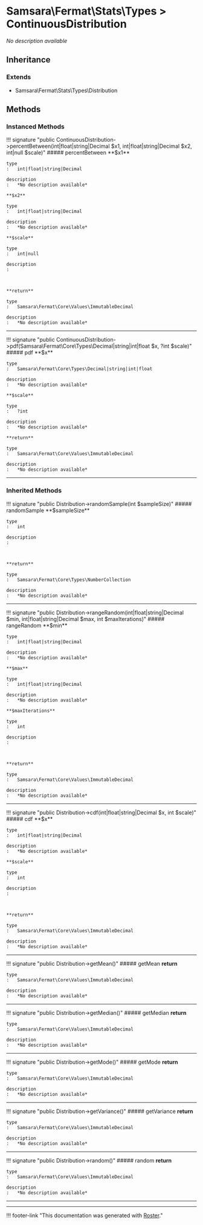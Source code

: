 # Samsara\Fermat\Stats\Types > ContinuousDistribution

*No description available*


## Inheritance


### Extends

- Samsara\Fermat\Stats\Types\Distribution


## Methods


### Instanced Methods

!!! signature "public ContinuousDistribution->percentBetween(int|float|string|Decimal $x1, int|float|string|Decimal $x2, int|null $scale)"
    ##### percentBetween
    **$x1**

    type
    :   int|float|string|Decimal

    description
    :   *No description available*

    **$x2**

    type
    :   int|float|string|Decimal

    description
    :   *No description available*

    **$scale**

    type
    :   int|null

    description
    :   
    
    

    **return**

    type
    :   Samsara\Fermat\Core\Values\ImmutableDecimal

    description
    :   *No description available*
    
---

!!! signature "public ContinuousDistribution->pdf(Samsara\Fermat\Core\Types\Decimal|string|int|float $x, ?int $scale)"
    ##### pdf
    **$x**

    type
    :   Samsara\Fermat\Core\Types\Decimal|string|int|float

    description
    :   *No description available*

    **$scale**

    type
    :   ?int

    description
    :   *No description available*

    **return**

    type
    :   Samsara\Fermat\Core\Values\ImmutableDecimal

    description
    :   *No description available*
    
---



### Inherited Methods

!!! signature "public Distribution->randomSample(int $sampleSize)"
    ##### randomSample
    **$sampleSize**

    type
    :   int

    description
    :   
    
    

    **return**

    type
    :   Samsara\Fermat\Core\Types\NumberCollection

    description
    :   *No description available*
    
---

!!! signature "public Distribution->rangeRandom(int|float|string|Decimal $min, int|float|string|Decimal $max, int $maxIterations)"
    ##### rangeRandom
    **$min**

    type
    :   int|float|string|Decimal

    description
    :   *No description available*

    **$max**

    type
    :   int|float|string|Decimal

    description
    :   *No description available*

    **$maxIterations**

    type
    :   int

    description
    :   
    
    

    **return**

    type
    :   Samsara\Fermat\Core\Values\ImmutableDecimal

    description
    :   *No description available*
    
---

!!! signature "public Distribution->cdf(int|float|string|Decimal $x, int $scale)"
    ##### cdf
    **$x**

    type
    :   int|float|string|Decimal

    description
    :   *No description available*

    **$scale**

    type
    :   int

    description
    :   
    
    

    **return**

    type
    :   Samsara\Fermat\Core\Values\ImmutableDecimal

    description
    :   *No description available*
    
---

!!! signature "public Distribution->getMean()"
    ##### getMean
    **return**

    type
    :   Samsara\Fermat\Core\Values\ImmutableDecimal

    description
    :   *No description available*
    
---

!!! signature "public Distribution->getMedian()"
    ##### getMedian
    **return**

    type
    :   Samsara\Fermat\Core\Values\ImmutableDecimal

    description
    :   *No description available*
    
---

!!! signature "public Distribution->getMode()"
    ##### getMode
    **return**

    type
    :   Samsara\Fermat\Core\Values\ImmutableDecimal

    description
    :   *No description available*
    
---

!!! signature "public Distribution->getVariance()"
    ##### getVariance
    **return**

    type
    :   Samsara\Fermat\Core\Values\ImmutableDecimal

    description
    :   *No description available*
    
---

!!! signature "public Distribution->random()"
    ##### random
    **return**

    type
    :   Samsara\Fermat\Core\Values\ImmutableDecimal

    description
    :   *No description available*
    
---




---
!!! footer-link "This documentation was generated with [Roster](https://jordanrl.github.io/Roster/)."